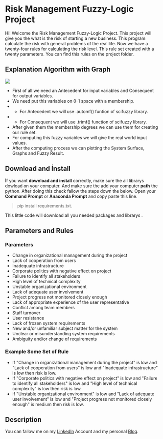 # Risk Management Fuzzy-Logic Project

Hi! Welcome the Risk Management Fuzzy-Logic Project. This project will give you the what is the risk of starting a new business. This program calculate the risk with general problems of the real life. Now we have a twenty-four rules for calculating the risk level. This rule set created with a twenty parameters. You can find this rules  on the project folder.

## Explanation Algorithm with Graph

[![](https://mermaid.ink/img/eyJjb2RlIjoiXG5ncmFwaCBMUlxuQVvEsG1wb3J0IExpYnJhcnlzIF0gLS0gRm9yIG91dHB1dCAtLT4gQltDcmVhdGUgQ29uc2VxdWVudF1cbkEgLS0gRm9yIMSwbnB1dCAtLT4gQ1tDcmVhdGUgQW50ZWNlZGVudF1cbkIgLS0gd2l0aCB0cmltZiAgLS0-IER7TWVtYmVyc2hpcCBGdW5jdH1cbkMgLS0gd2l0aCBhdXRvbWYgLS0-IERcbkQgLS0gQ3JlYXRpbmcgLS0-IEgoUnVsZXMpXG5EIC0tPiBGXG5GIC0tIMSwbnB1dCBXZWlnaHQgLS0-IEYoQ29tcHV0ZSlcbkYtLSBTdXJmYWNlLCBHcmFwaCBhbmQgUmlzayBMZXZlbC0tPiBUW1N1cmZhY2VdXG5IIC0tIEdyYXBoLCBSZXN1bHQgLS0-VFxuIiwibWVybWFpZCI6eyJ0aGVtZSI6ImRlZmF1bHQifSwidXBkYXRlRWRpdG9yIjpmYWxzZX0)](https://mermaid-js.github.io/mermaid-live-editor/#/edit/eyJjb2RlIjoiXG5ncmFwaCBMUlxuQVvEsG1wb3J0IExpYnJhcnlzIF0gLS0gRm9yIG91dHB1dCAtLT4gQltDcmVhdGUgQ29uc2VxdWVudF1cbkEgLS0gRm9yIMSwbnB1dCAtLT4gQ1tDcmVhdGUgQW50ZWNlZGVudF1cbkIgLS0gd2l0aCB0cmltZiAgLS0-IER7TWVtYmVyc2hpcCBGdW5jdH1cbkMgLS0gd2l0aCBhdXRvbWYgLS0-IERcbkQgLS0gQ3JlYXRpbmcgLS0-IEgoUnVsZXMpXG5EIC0tPiBGXG5GIC0tIMSwbnB1dCBXZWlnaHQgLS0-IEYoQ29tcHV0ZSlcbkYtLSBTdXJmYWNlLCBHcmFwaCBhbmQgUmlzayBMZXZlbC0tPiBUW1N1cmZhY2VdXG5IIC0tIEdyYXBoLCBSZXN1bHQgLS0-VFxuIiwibWVybWFpZCI6eyJ0aGVtZSI6ImRlZmF1bHQifSwidXBkYXRlRWRpdG9yIjpmYWxzZX0)
- First  of all we need an Antecedent for input variables and Consequent for output variables.
- We need put this variables on 0-1 space with a membership. 
- - For Antecedent we will use .automf() funtion of scifuzzy library.
- - For Consequent we will use .trimf() function of scifuzzy library.
- After given them the membership degrees we can use them for creating our rule set.
- For computing this fuzzy variables we will give the real world input values.
- After the computing process we can plotting the System Surface, Graphs and Fuzzy Result. 

## Download and İnstall

İf you want  **download and install** correctly, make sure the all librarys dowload on your computer. And make sure the add your computer **path** the python. After doing this check fallow the steps down the below.
Open your **Command Prompt** or **Anaconda Prompt** and copy paste this line.
> pip install requirements.txt.

This little code will download all you needed  packages and librarys .

## Parameters and Rules
### Parameters
- Change in organizational management during the project
- Lack of cooperation from users
- Inadequate infrastructure
- Corporate politics with negative effect on project
- Failure to identify all stakeholders
- High level of technical complexity
- Unstable organizational environment
- Lack of adequate user involvement
- Project progress not monitored closely enough
- Lack of appropriate experience of the user representative
- Conflict among team members
- Staff turnover
- User resistance
- Lack of frozen system requirements
- New and/or unfamiliar subject matter for the system
- Unclear or misunderstanding system requirements
- Ambiguity and/or change of requirements

### Example Some Set of Rule
- If "Change in organizational management during the project" is low and "Lack of cooperation from users" is low and "Inadequate infrastructure" is low then risk is low.
- If "Corporate politics with negative effect on project" is low and "Failure to identify all stakeholders" is low and "High level of technical complexity" is low then risk is low.
- If "Unstable organizational environment" is low and "Lack of adequate user involvement" is low and "Project progress not monitored closely enough" is medium then risk is low.

 
## Description

You can fallow me on my [LinkedIn](https://www.linkedin.com/in/hasan-bahad%C4%B1r-nural-062b221a2/) Account and my personal [Blog](http://www.bahadirnural.org/).

